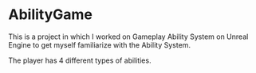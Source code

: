 # AbilityGame

This is a project in which I worked on Gameplay Ability System on Unreal Engine to get myself familiarize with the Ability System.

The player has 4 different types of abilities.
